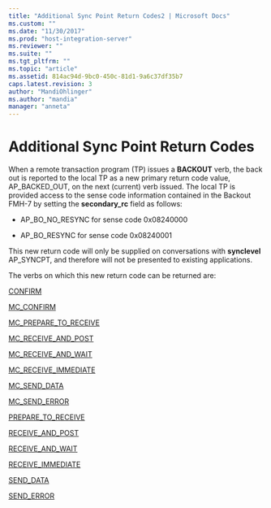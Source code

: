 ```yaml
---
title: "Additional Sync Point Return Codes2 | Microsoft Docs"
ms.custom: ""
ms.date: "11/30/2017"
ms.prod: "host-integration-server"
ms.reviewer: ""
ms.suite: ""
ms.tgt_pltfrm: ""
ms.topic: "article"
ms.assetid: 814ac94d-9bc0-450c-81d1-9a6c37df35b7
caps.latest.revision: 3
author: "MandiOhlinger"
ms.author: "mandia"
manager: "anneta"
---
```

# Additional Sync Point Return Codes
When a remote transaction program (TP) issues a **BACKOUT** verb, the back out is reported to the local TP as a new primary return code value, AP_BACKED_OUT, on the next (current) verb issued. The local TP is provided access to the sense code information contained in the Backout FMH-7 by setting the **secondary_rc** field as follows:  
  
-   AP_BO_NO_RESYNC for sense code 0x08240000  
  
-   AP_BO_RESYNC for sense code 0x08240001  
  
 This new return code will only be supplied on conversations with **synclevel** AP_SYNCPT, and therefore will not be presented to existing applications.  
  
 The verbs on which this new return code can be returned are:  
  
 [CONFIRM](../core/confirm1.md)  
  
 [MC_CONFIRM](../core/mc-confirm1.md)  
  
 [MC_PREPARE_TO_RECEIVE](../core/mc-prepare-to-receive2.md)  
  
 [MC_RECEIVE_AND_POST](../core/mc-receive-and-post1.md)  
  
 [MC_RECEIVE_AND_WAIT](../core/mc-receive-and-wait1.md)  
  
 [MC_RECEIVE_IMMEDIATE](../core/mc-receive-immediate1.md)  
  
 [MC_SEND_DATA](../core/mc-send-data2.md)  
  
 [MC_SEND_ERROR](../core/mc-send-error1.md)  
  
 [PREPARE_TO_RECEIVE](../core/prepare-to-receive1.md)  
  
 [RECEIVE_AND_POST](../core/receive-and-post2.md)  
  
 [RECEIVE_AND_WAIT](../core/receive-and-wait1.md)  
  
 [RECEIVE_IMMEDIATE](../core/receive-immediate2.md)  
  
 [SEND_DATA](../core/send-data2.md)  
  
 [SEND_ERROR](../core/send-error1.md)